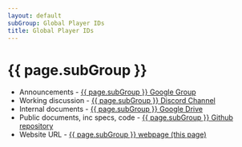 ```yaml
---
layout: default
subGroup: Global Player IDs
title: Global Player IDs
---
```


# {{ page.subGroup }}

- Announcements - [ {{ page.subGroup }} Google Group](https://groups.google.com/a/bswg.org/g/player-ids)
- Working discussion - [ {{ page.subGroup }} Discord Channel](https://discord.gg/ZcewHdf88W)
- Internal documents - [ {{ page.subGroup }} Google Drive](https://drive.google.com/drive/u/1/folders/1kRnAoblWEa_w4dgENliY2I5X7H0Kd1qk)
- Public documents, inc specs, code - [ {{ page.subGroup }} Github repository](https://github.com/theBSWG/global-player-ids)
- Website URL - [ {{ page.subGroup }} webpage (this page)](https://bswg.org/player-ids)
